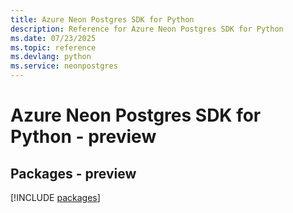 ```yaml
---
title: Azure Neon Postgres SDK for Python
description: Reference for Azure Neon Postgres SDK for Python
ms.date: 07/23/2025
ms.topic: reference
ms.devlang: python
ms.service: neonpostgres
---
```

# Azure Neon Postgres SDK for Python - preview
## Packages - preview
[!INCLUDE [packages](neon-postgres-index.md)]